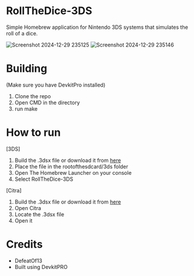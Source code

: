 # RollTheDice-3DS
Simple Homebrew application for Nintendo 3DS systems that simulates the roll of a dice.

![Screenshot 2024-12-29 235125](https://github.com/user-attachments/assets/afeaeb7f-7d53-4929-b2cd-a56b65430e8c)
![Screenshot 2024-12-29 235146](https://github.com/user-attachments/assets/49bcb51f-7487-44ca-8fc2-5015393d6db1)

# Building
(Make sure you have DevkitPro installed)
1. Clone the repo
2. Open CMD in the directory
3. run make

# How to run

[3DS]
1. Build the .3dsx file or download it from [here](https://github.com/DefeatOf13/RollTheDice-3DS/releases/download/v1.0.1/RollTheDice-3DS.3dsx)
2. Place the file in the rootofthesdcard/3ds folder
3. Open The Homebrew Launcher on your console
4. Select RollTheDice-3DS

[Citra]
1. Build the .3dsx file or download it from [here](https://github.com/DefeatOf13/RollTheDice-3DS/releases/download/v1.0.1/RollTheDice-3DS.3dsx)
2. Open Citra
3. Locate the .3dsx file
4. Open it

# Credits
- DefeatOf13
- Built using DevkitPRO
